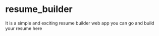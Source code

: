 # resume_builder
It is a simple and exciting resume builder web app you can go and build your resume here 
